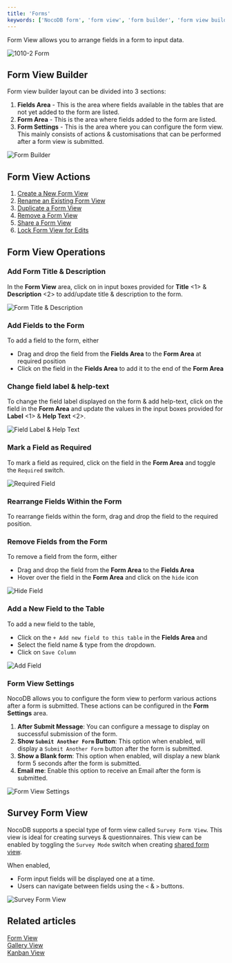 ```yaml
---
title: 'Forms'
keywords: ['NocoDB form', 'form view', 'form builder', 'form view builder', 'form view actions', 'form view operations']
---
```


Form View allows you to arrange fields in a form to input data.
  
![1010-2 Form](/img/v2/views/form-view.png)

## Form View Builder 
Form view builder layout can be divided into 3 sections:
1. **Fields Area** - This is the area where fields available in the tables that are not yet added to the form are listed. 
2. **Form Area** - This is the area where fields added to the form are listed.
3. **Form Settings** - This is the area where you can configure the form view. This mainly consists of actions & customisations that can be performed after a form view is submitted.

![Form Builder](/img/v2/views/form-view-layout.png)

## Form View Actions
1. [Create a New Form View](/views/create-view/#create-new-view)
2. [Rename an Existing Form View](/views/actions-on-view#rename-view)
3. [Duplicate a Form View](/views/actions-on-view#duplicate-view)
4. [Remove a Form View](/views/actions-on-view#delete-view)
5. [Share a Form View](/views/share-view)
6. [Lock Form View for Edits](/views/overview#view-permission-types)

## Form View Operations

### Add Form Title & Description
In the **Form View** area, click on in input boxes provided for **Title** <1> & **Description** <2> to add/update title & description to the form.
  
![Form Title & Description](/img/v2/views/form-view-title-description.png)

### Add Fields to the Form
To add a field to the form, either
- Drag and drop the field from the **Fields Area** to the **Form Area** at required position
- Click on the field in the **Fields Area** to add it to the end of the **Form Area**

### Change field label & help-text
To change the field label displayed on the form & add help-text, click on the field in the **Form Area** and update the values in the input boxes provided for **Label** <1> & **Help Text** <2>.
  
![Field Label & Help Text](/img/v2/views/form-view-field-label-help-text.png)

### Mark a Field as Required
To mark a field as required, click on the field in the **Form Area** and toggle the `Required` switch.

![Required Field](/img/v2/views/form-view-required-field.png)

### Rearrange Fields Within the Form
To rearrange fields within the form, drag and drop the field to the required position.

### Remove Fields from the Form
To remove a field from the form, either
- Drag and drop the field from the **Form Area** to the **Fields Area**
- Hover over the field in the **Form Area** and click on the `hide` icon
  
![Hide Field](/img/v2/views/form-view-remove-field.png)

### Add a New Field to the Table
To add a new field to the table, 
- Click on the `+ Add new field to this table` in the **Fields Area** and 
- Select the field name & type from the dropdown.
- Click on `Save Column`

![Add Field](/img/v2/views/form-view-add-field.png)

### Form View Settings
NocoDB allows you to configure the form view to perform various actions after a form is submitted. These actions can be configured in the **Form Settings** area.
1. **After Submit Message**: You can configure a message to display on successful submission of the form.
2. **Show `Submit Another Form` Button**: This option when enabled, will display a `Submit Another Form` button after the form is submitted.
3. **Show a Blank form**: This option when enabled, will display a new blank form 5 seconds after the form is submitted.
4. **Email me**: Enable this option to receive an Email after the form is submitted. 
  
![Form View Settings](/img/v2/views/form-view-settings.png)

## Survey Form View
NocoDB supports a special type of form view called `Survey Form View`. This view is ideal for creating surveys & questionnaires. This view can be enabled by toggling the `Survey Mode` switch when creating [shared form view](/views/share-view#share-form-view-options). 

When enabled, 
- Form input fields will be displayed one at a time. 
- Users can navigate between fields using the `<` & `>` buttons.

![Survey Form View](/img/v2/views/survey-form.png)

## Related articles
[Form View](/views/view-types/grid)  
[Gallery View](/views/view-types/gallery)  
[Kanban View](/views/view-types/kanban)  
